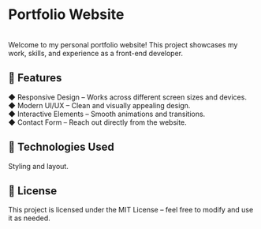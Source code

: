 # Portfolio Website
<br>
Welcome to my personal portfolio website! This project showcases my work, skills, and experience as a front-end developer.
<!-- <h2>🖥️ Live Demo</h2> -->
<h2>📌 Features</h2>

◆ Responsive Design – Works across different screen sizes and devices.<br>
◆ Modern UI/UX – Clean and visually appealing design.<br>
◆ Interactive Elements – Smooth animations and transitions.<br>
◆ Contact Form – Reach out directly from the website.<br>

<h2>🚀 Technologies Used</h2>

Styling and layout.

<h2>📜 License</h2>
This project is licensed under the MIT License – feel free to modify and use it as needed.
